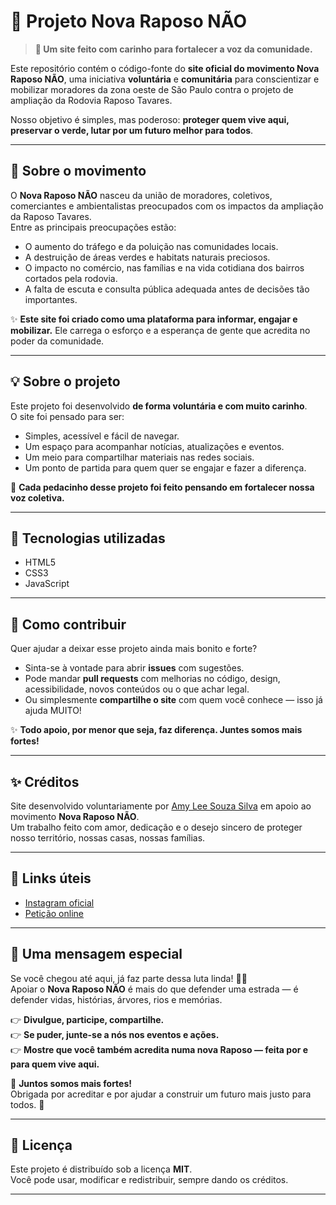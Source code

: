 # 🌿 Projeto Nova Raposo NÃO

> **💛 Um site feito com carinho para fortalecer a voz da comunidade.**  

Este repositório contém o código-fonte do **site oficial do movimento Nova Raposo NÃO**, uma iniciativa **voluntária** e **comunitária** para conscientizar e mobilizar moradores da zona oeste de São Paulo contra o projeto de ampliação da Rodovia Raposo Tavares.  

Nosso objetivo é simples, mas poderoso: **proteger quem vive aqui, preservar o verde, lutar por um futuro melhor para todos**.

---

## 📍 Sobre o movimento

O **Nova Raposo NÃO** nasceu da união de moradores, coletivos, comerciantes e ambientalistas preocupados com os impactos da ampliação da Raposo Tavares.  
Entre as principais preocupações estão:
- O aumento do tráfego e da poluição nas comunidades locais.
- A destruição de áreas verdes e habitats naturais preciosos.
- O impacto no comércio, nas famílias e na vida cotidiana dos bairros cortados pela rodovia.
- A falta de escuta e consulta pública adequada antes de decisões tão importantes.

✨ **Este site foi criado como uma plataforma para informar, engajar e mobilizar.** Ele carrega o esforço e a esperança de gente que acredita no poder da comunidade.

---

## 💡 Sobre o projeto

Este projeto foi desenvolvido **de forma voluntária e com muito carinho**.  
O site foi pensado para ser:
- Simples, acessível e fácil de navegar.
- Um espaço para acompanhar notícias, atualizações e eventos.
- Um meio para compartilhar materiais nas redes sociais.
- Um ponto de partida para quem quer se engajar e fazer a diferença.

🌼 **Cada pedacinho desse projeto foi feito pensando em fortalecer nossa voz coletiva.**

---

## 🚀 Tecnologias utilizadas

- HTML5
- CSS3
- JavaScript  

---

## 🤝 Como contribuir

Quer ajudar a deixar esse projeto ainda mais bonito e forte?  
- Sinta-se à vontade para abrir **issues** com sugestões.
- Pode mandar **pull requests** com melhorias no código, design, acessibilidade, novos conteúdos ou o que achar legal.
- Ou simplesmente **compartilhe o site** com quem você conhece — isso já ajuda MUITO!

✨ **Todo apoio, por menor que seja, faz diferença. Juntes somos mais fortes!**

---

## ✨ Créditos

Site desenvolvido voluntariamente por [Amy Lee Souza Silva](https://github.com/Amyy34) em apoio ao movimento **Nova Raposo NÃO**.  
Um trabalho feito com amor, dedicação e o desejo sincero de proteger nosso território, nossas casas, nossas famílias.

---

## 📎 Links úteis

- [Instagram oficial](https://www.instagram.com/novaraposonao/)
- [Petição online](https://www.change.org/p/nova-raposo-n%C3%A3o-queremos-transpar%C3%AAncia-e-participa%C3%A7%C3%A3o-popular-no-projeto?recruiter=550786289&recruited_by_id=902edb70-2830-11e6-91a1-15a72ef17f56&utm_source=share_petition&utm_campaign=psf_combo_share_message&utm_medium=copylink&utm_content=cl_sharecopy_490029622_pt-BR%3A4)

---

## 💛 Uma mensagem especial

Se você chegou até aqui, já faz parte dessa luta linda! 🌿✨  
Apoiar o **Nova Raposo NÃO** é mais do que defender uma estrada — é defender vidas, histórias, árvores, rios e memórias.  

👉 **Divulgue, participe, compartilhe.**  
👉 **Se puder, junte-se a nós nos eventos e ações.**  
👉 **Mostre que você também acredita numa nova Raposo — feita por e para quem vive aqui.**  

💪 **Juntos somos mais fortes!**  
Obrigada por acreditar e por ajudar a construir um futuro mais justo para todos. 💛

---

## 📜 Licença

Este projeto é distribuído sob a licença **MIT**.  
Você pode usar, modificar e redistribuir, sempre dando os créditos.

---


